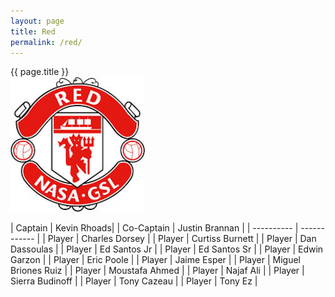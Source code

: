 ```yaml
---
layout: page
title: Red
permalink: /red/
---
```


<div class="card mt-3">
<div class="card-header text-center bg-red text-white">{{ page.title }}</div>
<div class="card-body mx-auto">
<div class="row">
<div class="col-md-4 mb-3 d-flex justify-content-center">
    <img src="/images/teams/red.jpg" class="img-fluid my-auto rounded"/>
</div>

<div class="col-md-8 d-flex justify-content-center" markdown=1>

| Captain | Kevin Rhoads|
| Co-Captain | Justin Brannan |
| ---------- | ------------ |
| Player | Charles Dorsey |
| Player | Curtiss Burnett |
| Player | Dan Dassoulas |
| Player | Ed Santos Jr |
| Player | Ed Santos Sr |
| Player | Edwin Garzon |
| Player | Eric Poole  |
| Player | Jaime Esper |
| Player | Miguel Briones Ruiz |
| Player | Moustafa Ahmed |
| Player | Najaf Ali |
| Player | Sierra Budinoff |
| Player | Tony Cazeau |
| Player | Tony Ez |

</div>

</div>
</div>
</div>
